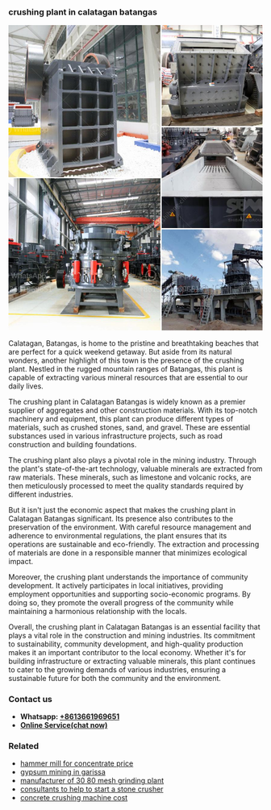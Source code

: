 <h3>crushing plant in calatagan batangas</h3><img src='1708589450.jpg' alt=''><p>Calatagan, Batangas, is home to the pristine and breathtaking beaches that are perfect for a quick weekend getaway. But aside from its natural wonders, another highlight of this town is the presence of the crushing plant. Nestled in the rugged mountain ranges of Batangas, this plant is capable of extracting various mineral resources that are essential to our daily lives.</p><p>The crushing plant in Calatagan Batangas is widely known as a premier supplier of aggregates and other construction materials. With its top-notch machinery and equipment, this plant can produce different types of materials, such as crushed stones, sand, and gravel. These are essential substances used in various infrastructure projects, such as road construction and building foundations.</p><p>The crushing plant also plays a pivotal role in the mining industry. Through the plant's state-of-the-art technology, valuable minerals are extracted from raw materials. These minerals, such as limestone and volcanic rocks, are then meticulously processed to meet the quality standards required by different industries.</p><p>But it isn't just the economic aspect that makes the crushing plant in Calatagan Batangas significant. Its presence also contributes to the preservation of the environment. With careful resource management and adherence to environmental regulations, the plant ensures that its operations are sustainable and eco-friendly. The extraction and processing of materials are done in a responsible manner that minimizes ecological impact.</p><p>Moreover, the crushing plant understands the importance of community development. It actively participates in local initiatives, providing employment opportunities and supporting socio-economic programs. By doing so, they promote the overall progress of the community while maintaining a harmonious relationship with the locals.</p><p>Overall, the crushing plant in Calatagan Batangas is an essential facility that plays a vital role in the construction and mining industries. Its commitment to sustainability, community development, and high-quality production makes it an important contributor to the local economy. Whether it's for building infrastructure or extracting valuable minerals, this plant continues to cater to the growing demands of various industries, ensuring a sustainable future for both the community and the environment.</p><h3>Contact us</h3><ul><li><strong>Whatsapp:&nbsp;<a href="https://wa.me/8613661969651">+8613661969651</a></strong></li><li><a href="https://swt.shibang-china.com/?git&amp;zhl&amp;crushing plant in calatagan batangas"><strong>Online Service(chat now)</strong></a></li></ul><h3>Related</h3><ul><li><a href='hammer mill for concentrate price.md'>hammer mill for concentrate price</a></li><li><a href='gypsum mining in garissa.md'>gypsum mining in garissa</a></li><li><a href='manufacturer of 30 80 mesh grinding plant.md'>manufacturer of 30 80 mesh grinding plant</a></li><li><a href='consultants to help to start a stone crusher.md'>consultants to help to start a stone crusher</a></li><li><a href='concrete crushing machine cost.md'>concrete crushing machine cost</a></li></ul>